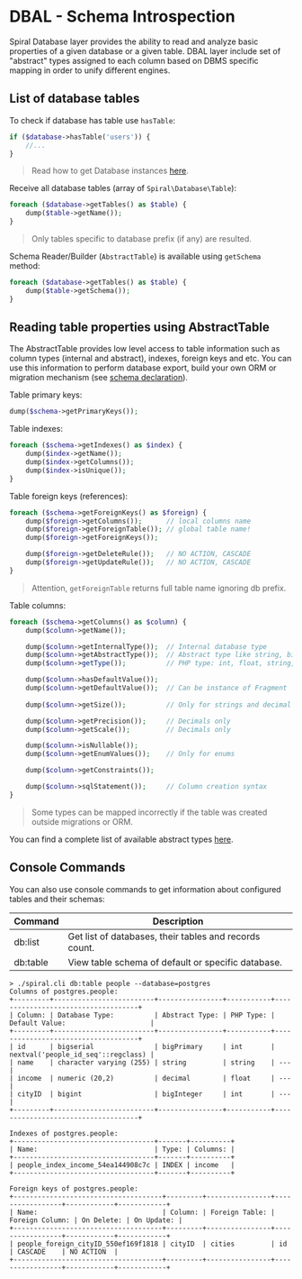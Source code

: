 # DBAL - Schema Introspection
Spiral Database layer provides the ability to read and analyze basic properties of a given database or a given table.
DBAL layer include set of "abstract" types assigned to each column based on DBMS specific mapping in order to unify 
different engines.

## List of database tables
To check if database has table use `hasTable`:

```php
if ($database->hasTable('users')) {
    //...
}
```

> Read how to get Database instances [here](/database/entity.md).

Receive all database tables (array of `Spiral\Database\Table`):

```php
foreach ($database->getTables() as $table) {
    dump($table->getName());
}
```

> Only tables specific to database prefix (if any) are resulted.

Schema Reader/Builder (`AbstractTable`) is available using `getSchema` method:

```php
foreach ($database->getTables() as $table) {
    dump($table->getSchema());
}
```

## Reading table properties using AbstractTable
The AbstractTable provides low level access to table information such as column types (internal and abstract), indexes,
foreign keys and etc. You can use this information to perform database export, build your own ORM or migration mechanism 
(see [schema declaration](/database/declaration.md)).

Table primary keys:

```php
dump($schema->getPrimaryKeys());
```

Table indexes:

```php
foreach ($schema->getIndexes() as $index) {
    dump($index->getName());
    dump($index->getColumns());
    dump($index->isUnique());
}
```

Table foreign keys (references):

```php
foreach ($schema->getForeignKeys() as $foreign) {
    dump($foreign->getColumns());      // local columns name
    dump($foreign->getForeignTable()); // global table name!
    dump($foreign->getForeignKeys());

    dump($foreign->getDeleteRule());   // NO ACTION, CASCADE
    dump($foreign->getUpdateRule());   // NO ACTION, CASCADE
}
```

> Attention, `getForeignTable` returns full table name ignoring db prefix.

Table columns:

```php
foreach ($schema->getColumns() as $column) {
    dump($column->getName());

    dump($column->getInternalType());  // Internal database type
    dump($column->getAbstractType());  // Abstract type like string, bigInt, enum, text and etc.
    dump($column->getType());          // PHP type: int, float, string, bool

    dump($column->hasDefaultValue()); 
    dump($column->getDefaultValue());  // Can be instance of Fragment
    
    dump($column->getSize());          // Only for strings and decimal values

    dump($column->getPrecision());     // Decimals only
    dump($column->getScale());         // Decimals only

    dump($column->isNullable());
    dump($column->getEnumValues());    // Only for enums

    dump($column->getConstraints());

    dump($column->sqlStatement());     // Column creation syntax
}
```

> Some types can be mapped incorrectly if the table was created outside migrations or ORM.

You can find a complete list of available abstract types [here](/database/declaration.md).

## Console Commands
You can also use console commands to get information about configured tables and their schemas:

Command         | Description 
---             | ---
db:list         | Get list of databases, their tables and records count.
db:table        | View table schema of default or specific database.

```
> ./spiral.cli db:table people --database=postgres
Columns of postgres.people:
+---------+-------------------------+----------------+-----------+------------------------------------+
| Column: | Database Type:          | Abstract Type: | PHP Type: | Default Value:                     |
+---------+-------------------------+----------------+-----------+------------------------------------+
| id      | bigserial               | bigPrimary     | int       | nextval('people_id_seq'::regclass) |
| name    | character varying (255) | string         | string    | ---                                |
| income  | numeric (20,2)          | decimal        | float     | ---                                |
| cityID  | bigint                  | bigInteger     | int       | ---                                |
+---------+-------------------------+----------------+-----------+------------------------------------+

Indexes of postgres.people:
+-----------------------------------+-------+----------+
| Name:                             | Type: | Columns: |
+-----------------------------------+-------+----------+
| people_index_income_54ea144908c7c | INDEX | income   |
+-----------------------------------+-------+----------+

Foreign keys of postgres.people:
+-------------------------------------+---------+----------------+-----------------+------------+------------+
| Name:                               | Column: | Foreign Table: | Foreign Column: | On Delete: | On Update: |
+-------------------------------------+---------+----------------+-----------------+------------+------------+
| people_foreign_cityID_550ef169f1818 | cityID  | cities         | id              | CASCADE    | NO ACTION  |
+-------------------------------------+---------+----------------+-----------------+------------+------------+
```
